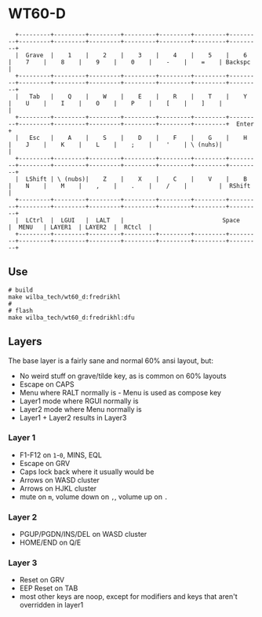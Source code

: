 # WT60-D

```
  +---------+---------+---------+---------+---------+---------+---------+---------+---------+---------+---------+---------+---------+---------+
  |  Grave  |    1    |    2    |    3    |    4    |    5    |    6    |    7    |    8    |    9    |    0    |    -    |    =    | Backspc |
  +---------+---------+---------+---------+---------+---------+---------+---------+---------+---------+---------+---------+---------+---------+
  |   Tab   |    Q    |    W    |    E    |    R    |    T    |    Y    |    U    |    I    |    O    |    P    |    [    |    ]    |         |
  +---------+---------+---------+---------+---------+---------+---------+---------+---------+---------+---------+---------+---------+  Enter  +
  |   Esc   |    A    |    S    |    D    |    F    |    G    |    H    |    J    |    K    |    L    |    ;    |    '    | \ (nuhs)|         |
  +---------+---------+---------+---------+---------+---------+---------+---------+---------+---------+---------+---------+---------+---------+
  |  LShift | \ (nubs)|    Z    |    X    |    C    |    V    |    B    |    N    |    M    |    ,    |    .    |    /    |         |  RShift |
  +---------+---------+---------+---------+---------+---------+---------+---------+---------+---------+---------+---------+---------+---------+
  |  LCtrl  |  LGUI   |  LALT   |                            Space                                    |  MENU   | LAYER1  | LAYER2  |  RCtcl  |
  +---------+---------+---------+---------+---------+---------+---------+---------+---------+---------+---------+---------+---------+---------+
```


## Use

```
# build
make wilba_tech/wt60_d:fredrikhl
#
# flash
make wilba_tech/wt60_d:fredrikhl:dfu
```

## Layers

The base layer is a fairly sane and normal 60% ansi layout, but:

- No weird stuff on grave/tilde key, as is common on 60% layouts
- Escape on CAPS
- Menu where RALT normally is - Menu is used as compose key
- Layer1 mode where RGUI normally is
- Layer2 mode where Menu normally is
- Layer1 + Layer2 results in Layer3


### Layer 1

- F1-F12 on `1`-`0`, MINS, EQL
- Escape on GRV
- Caps lock back where it usually would be
- Arrows on WASD cluster
- Arrows on HJKL cluster
- mute on `m`, volume down on `,`, volume up on `.`

### Layer 2

- PGUP/PGDN/INS/DEL on WASD cluster
- HOME/END on Q/E


### Layer 3

- Reset on GRV
- EEP Reset on TAB
- most other keys are noop, except for modifiers and keys that aren't overridden
  in layer1
